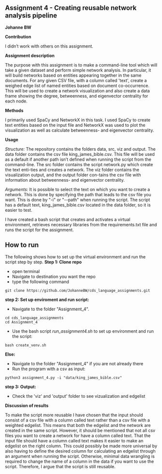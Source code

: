 ## Assignment 4 - Creating reusable network analysis pipeline
**Johanne BW**

__Contribution__

I didn’t work with others on this assignment.

__Assignment description__

The purpose with this assignment is to make a command-line tool which will take a given dataset and perform simple network analysis. In particular, it will build networks based on entities appearing together in the same documents. For any given CSV file, with a column called 'text', create a weighed edge list of named entities based on document co-occurrence. This will be used to create a network visualization and also create a data frame showing the degree, betweenness, and eigenvector centrality for each node. 


__Methods__

I primarily used SpaCy and NetworkX in this task. I used SpaCy to create text entities based on the input file and NetworkX was used to plot the visualization as well as calculate betweenness- and eigenvector centrality. 

__Usage__

_Structure:_
The repository contains the folders data, src, viz and output. The data folder contains the csv file king_james_bible.csv. This file will be used as a default if another path isn’t defined when running the script from the command-line. The src folder contains the script network.py which create the text enti-ties and creates a network. The viz folder contains the visualization output, and the output folder con-tains the csv file with information about betweenness- and eigenvector centrality.  

_Arguments:_
It is possible to select the text on which you want to create a network. This is done by specifying the path that leads to the csv file you want. This is done by "-i" or "--path" when running the script. The script has a default text, king_james_bible.csv located in the data folder, so it is easier to test.

I have created a bash script that creates and activates a virtual environment, retrieves necessary libraries from the requirements.txt file and runs the script for the assignment.

## How to run
The following shows how to set up the virtual environment and run the script step by step.
**Step 1: Clone repo**
- open terminal
- Navigate to destination you want the repo
- type the following command
 ```console
 git clone https://github.com/JohanneBW/cds_language_assignments.git
 ```
**step 2: Set up enviroment and run script:**
- Navigate to the folder "Assignment_4".
```console
cd cds_language_assignments
cd Assignment_4
```  
- Use the bash script _run_assignment4.sh_ to set up environment and run the script:  
```console
bash create_venv.sh
```  
**Else:**
- Navigate to the folder "Assignment_4" if you are not already there
- Run the program with a csv as input:
```console
python3 assignment_4.py -i "data/king_james_bible.csv"
```  
**step 3: Output:**
- Check the 'viz' and 'output' folder to see vizualization and edgelist

__Discussion of results__

To make the script more reusable I have chosen that the input should consist of a csv file with a column called text rather than a csv file with a weighted edgelist. This means that both the edgelist and the network are created in the same script. However, it should be mentioned that not all csv files you want to create a network for have a column called text. That the input file should have a column called text makes it easier to make an edgelist on the right column. This could possibly be made more universal by also having to define the desired column for calculating an edgelist through an argument when running the script. Otherwise, minimal data wrangling is required to change the name of a column in the data if you want to use the script. Therefore, I argue that the script is still reusable.
